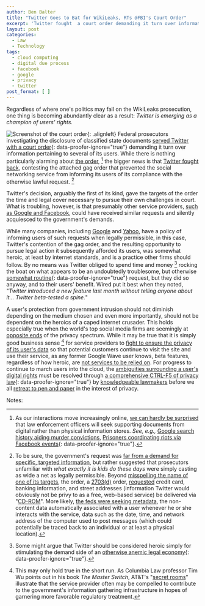```yaml
---
author: Ben Balter
title: "Twitter Goes to Bat for WikiLeaks, RTs @FBI's Court Order"
excerpt: 'Twitter fought  a court order demanding it turn over information pertaining to several of its users, contesting the attached gag order that prevented the social networking service from informing its users of its compliance with the otherwise lawful request.'
layout: post
categories:
  - Law
  - Technology
tags:
  - cloud computing
  - digital due process
  - facebook
  - google
  - privacy
  - twitter
post_format: [ ]
---
```

Regardless of where one's politics may fall on the WikiLeaks prosecution, one thing is becoming abundantly clear as a result: *Twitter is emerging as a champion of users' rights.*

![Screenshot of the court order][1]{: .alignleft} Federal prosecutors investigating the disclosure of classified state documents [served Twitter with a court order][2]{: data-proofer-ignore="true"} demanding it turn over information pertaining to several of its users. While there is nothing particularly alarming about [the order][3], [^1] the bigger news is that [Twitter fought back][5], contesting the attached gag order that prevented the social networking service from informing its users of its compliance with the otherwise lawful request. [^2]

Twitter's decision, arguably the first of its kind, gave the targets of the order the time and legal cover necessary to pursue their own challenges in court.  What is troubling, however, is that presumably other service providers, [such as Google and Facebook][8], could have received similar requests and silently acquiesced to the government's demands.

While many companies, including [Google][9] and [Yahoo][10], have a policy of informing users of such requests when legally permissible, in this case, Twitter's contention of the gag order, and the resulting opportunity to pursue legal action it subsequently afforded its users, was somewhat heroic, at least by internet standards, and is a practice other firms should follow.  By no means was Twitter obliged to spend time and money [^3] rocking the boat on what appears to be an undoubtedly troublesome, but otherwise [somewhat routine][12]{: data-proofer-ignore="true"} request, but they did so anyway, and to their users' benefit. Wired put it best when they noted, "*Twitter introduced a new feature last month without telling anyone about it… Twitter beta-tested a spine.*"

A user's protection from government intrusion should not diminish depending on the medium chosen and even more importantly, should not be dependent on the heroics of a caped internet crusader. This holds especially true when the world's top social media firms are seemingly at [opposite ends][14] of the privacy spectrum. While it may be true that it is simply good business sense [^4] for service providers to [fight to ensure the privacy of its user's data][16] so that potential customers continue to visit the site and use their service, as any former Google Wave user knows, beta features, regardless of how heroic, are [not services to be relied on][17]. For progress to continue to march users into the cloud, the [ambiguities surrounding a user's digital rights][18] must be resolved through [a comprehensive CTRL-F5 of privacy law][19]{: data-proofer-ignore="true"} by [knowledgeable lawmakers][20] before we all [retreat to pen and paper][21] in the interest of privacy.

Notes:

[^1]: As our interactions move increasingly online, [we can hardly be surprised][22] that law enforcement officers will seek supporting documents from digital rather than physical information stores. *See, e.g.,* [Google search history aiding murder convictions][23], [Prisoners coordinating riots via Facebook events][24]{: data-proofer-ignore="true"}.
[^2]: To be sure, the government's request was [far from a demand for specific, targeted information][26], but rather suggested that prosecutors unfamiliar with *what exactly it is kids do these days* were simply casting as wide a net as legally permissible. Beyond [misspelling the name of one of its targets][27], the order, a [2703(d)][28] order, [requested][29] credit card, banking information, and street addresses (information Twitter would obviously not be privy to as a free, web-based service) be delivered via "[CD-ROM][3]". More likely, [the feds were seeking metadata][30], the non-content data automatically associated with a user whenever he or she interacts with the service, data such as the date, time, and network address of the computer used to post messages (which could potentially be traced back to an individual or at least a physical location).
[^3]: Some might argue that Twitter should be considered heroic simply for stimulating the demand side of an [otherwise anemic legal economy][32]{: data-proofer-ignore="true"}.
[^4]: This may only hold true in the short run. As Columbia Law professor Tim Wu points out in his book *The Master Switch*, AT&T's "[secret rooms][34]" illustrate that the service provider often may be compelled to contribute to the government's information gathering infrastructure in hopes of garnering more favorable regulatory treatment.

[1]: http://ben.balter.com/wp-content/uploads/2011/01/order-300x131.jpg "Court Order"
[2]: http://www.nytimes.com/2011/01/09/world/09wiki.html?partner=rss&emc=rss
[3]: http://www.salon.com/news/opinion/glenn_greenwald/2011/01/07/twitter/subpoena.pdf
[5]: http://techcrunch.com/2011/01/07/twitter-informs-users-of-doj-wikileaks-court-order-didnt-have-to/
[8]: http://www.guardian.co.uk/media/2011/jan/08/wikileaks-calls-google-facebook-us-subpoenas
[9]: http://www.google.com/intl/en/privacy/privacy-policy.html
[10]: http://info.yahoo.com/privacy/us/yahoo/details.html
[12]: http://www.nytimes.com/2011/01/10/business/media/10link.html?ref=wikileaks
[14]: https://www.eff.org/deeplinks/2010/04/facebook-further-reduces-control-over-personal-information
[16]: http://www.wired.com/threatlevel/2010/04/emailprivacy-2/
[17]: http://news.cnet.com/8301-13860_3-20012698-56.html
[18]: http://www.fletc.gov/training/programs/legal-division/downloads-articles-and-faqs/downloads/other/obtaining_electronic.pdf
[19]: http://www.nytimes.com/2011/01/10/technology/10privacy.html?_r=1&hp
[20]: http://ben.balter.com/2011/01/04/the-files-in-the-computer/
[21]: http://techcrunch.com/2011/01/10/why-im-having-second-thoughts-about-the-wisdom-of-the-cloud/
[22]: http://ben.balter.com/2010/10/10/does-every-cloud-have-a-silver-lining/
[23]: http://blogs.forbes.com/kashmirhill/2011/01/04/google-m-for-murder-internet-search-history-of-killing-methods-helped-convict-husband-of-homicide/
[24]: http://www.nytimes.com/2011/01/03/us/03prisoners.html
[26]: http://news.cnet.com/8301-31921_3-20027893-281.html
[27]: http://www.salon.com/news/opinion/glenn_greenwald/2011/01/07/twitter/index.html
[28]: http://www.law.cornell.edu/uscode/18/usc_sec_18_00002703----000-.html
[29]: http://mashable.com/2011/01/08/twitter-subpoenaed-by-u-s-government-for-wikileaks-accounts/
[30]: http://paranoia.dubfire.net/2011/01/thoughts-on-doj-wikileakstwitter-court.html
[32]: http://www.nytimes.com/2011/01/09/business/09law.html
[34]: https://www.eff.org/nsa/hepting
